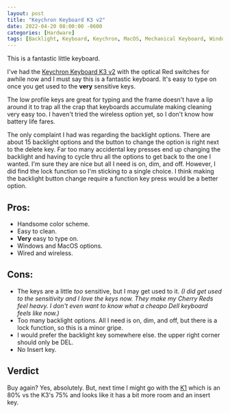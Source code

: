 ```yaml
---
layout: post
title: "Keychron Keyboard K3 v2"
date: 2022-04-20 08:00:00 -0600
categories: [Hardware]
tags: [Backlight, Keyboard, Keychron, MacOS, Mechanical Keyboard, Windows]
---
```


This is a fantastic little keyboard.

I've had the [Keychron Keyboard K3 v2](https://www.keychron.com/products/keychron-k3-wireless-mechanical-keyboard) with the  optical Red switches for awhile now and I must say this is a fantastic keyboard. It's easy to type on once you get used to the **very** sensitive keys.

The low profile keys are great for typing and the frame doesn't have a lip around it to trap all the crap that keyboards accumulate making cleaning very easy too. I haven't tried the wireless option yet, so I don't know how battery life fares.

The only complaint I had was regarding the backlight options. There are about 15 backlight options and the button to change the option is right next to the delete key. Far too many accidental key presses end up changing the backlight and having to cycle thru all the options to get back to the one I wanted. I'm sure they are nice but all I need is on, dim, and off. However, I did find the lock function so I'm sticking to a single choice. I think making the backlight button change require a function key press would be a better option.

## Pros:

* Handsome color scheme.
* Easy to clean.
* **Very** easy to type on.
* Windows and MacOS options.
* Wired and wireless.

## Cons:

* The keys are a little *too* sensitive, but I may get used to it. *(I did get used to the sensitivity and I love the keys now. They make my Cherry Reds feel heavy. I don't even want to know what a cheapo Dell keyboard feels like now.)*
* Too many backlight options. All I need is on, dim, and off, but there is a lock function, so this is a minor gripe.
* I would prefer the backlight key somewhere else. the upper right corner should only be DEL.
* No Insert key.

## Verdict

Buy again? Yes, absolutely. But, next time I might go with the [K1](https://www.keychron.com/products/keychron-k1-wireless-mechanical-keyboard) which is an 80% vs the K3's 75% and looks like it has a bit more room and an insert key.
